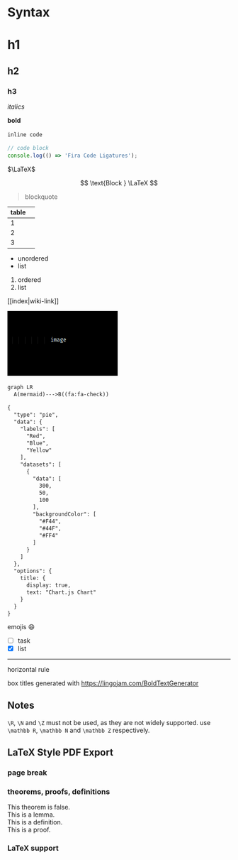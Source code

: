 # Syntax

# h1

## h2

### h3

_italics_

**bold**

`inline code`

```javascript
// code block
console.log(() => 'Fira Code Ligatures');
```

$\LaTeX$

$$
\text{Block } \LaTeX
$$

> blockquote

| table |     |
| ----- | --- |
| 1     |     |
| 2     |     |
| 3     |     |

- unordered
- list

1. ordered
2. list

[[index|wiki-link]]

![](2022-03-19-00-57-20.png)

```mermaid
graph LR
  A(mermaid)--->B((fa:fa-check))
```

```chart
{
  "type": "pie",
  "data": {
    "labels": [
      "Red",
      "Blue",
      "Yellow"
    ],
    "datasets": [
      {
        "data": [
          300,
          50,
          100
        ],
        "backgroundColor": [
          "#F44",
          "#44F",
          "#FF4"
        ]
      }
    ]
  },
  "options": {
    title: {
      display: true,
      text: "Chart.js Chart"
    }
  }
}
```

emojis :smile:

- [ ] task
- [x] list

---

horizontal rule

box titles generated with <https://lingojam.com/BoldTextGenerator>

## Notes

`\R`, `\N` and `\Z` must not be used, as they are not widely supported. use `\mathbb R`, `\mathbb N` and `\mathbb Z` respectively.

<!--
find: \\R\b
replace: \mathbb R

find: \\N\b
replace: \mathbb N

find: \\Z\b
replace: \mathbb Z

find: \\mathbb\{(.)\}
replace: \mathbb $1
-->

## LaTeX Style PDF Export

<!-- see `settings.json` for sources -->

### page break

<div style="page-break-after: always"></div>

### theorems, proofs, definitions

<div class="theorem">This theorem is false.</div>
<div class="lemma">This is a lemma.</div>
<div class="definition">This is a definition.</div>
<div class="proof">This is a proof.</div>

### LaTeX support

<script type="text/javascript" src="http://cdn.mathjax.org/mathjax/latest/MathJax.js?config=TeX-AMS-MML_HTMLorMML"></script>
<script type="text/x-mathjax-config">MathJax.Hub.Config({ tex2jax: {inlineMath: [['$', '$']]}, messageStyle: "none" });</script>
